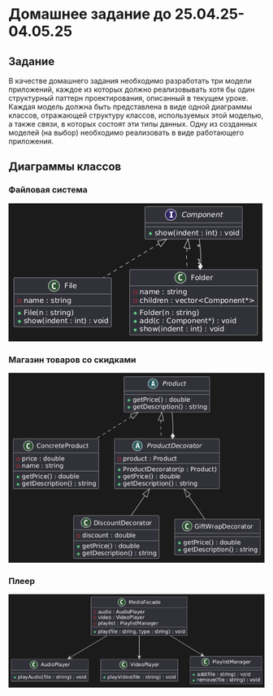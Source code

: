 # Домашнее задание до 25.04.25-04.05.25
##  Задание
В качестве домашнего задания необходимо разработать три модели приложений, каждое из которых должно реализовывать хотя бы один структурный паттерн проектирования, описанный в текущем уроке. Каждая модель должна быть представлена в виде одной диаграммы классов, отражающей структуру классов, используемых этой моделью, а также связи, в которых состоят эти типы данных. Одну из созданных моделей (на выбор) необходимо реализовать в виде работающего приложения.
## Диаграммы классов
### Файловая система
![d1](images/d1.png)
### Магазин товаров со скидками
![d2](images/d2.png)
### Плеер
![d3](images/d3.png)
